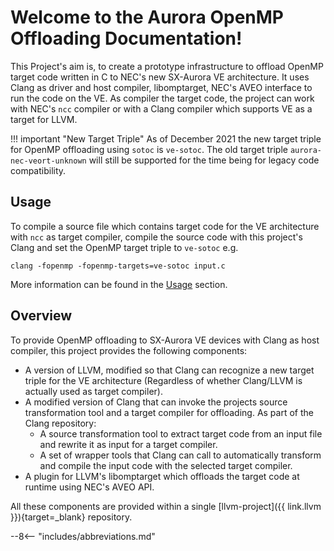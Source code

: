 # Welcome to the Aurora OpenMP Offloading Documentation!

This Project's aim is, to create a prototype infrastructure to offload
OpenMP target code written in C to NEC's new SX-Aurora VE architecture.
It uses Clang as driver and host compiler, libomptarget, NEC's AVEO
interface to run the code on the VE. As compiler the target code, the
project can work with NEC's `ncc` compiler or with a Clang compiler which
supports VE as a target for LLVM.

!!! important "New Target Triple"
    As of December 2021 the new target triple for OpenMP offloading using `sotoc` is `ve-sotoc`.
    The old target triple `aurora-nec-veort-unknown` will still be supported for the time being for legacy code compatibility.

## Usage
To compile a source file which contains target code for the VE
architecture with `ncc` as target compiler, compile the source code with
this project's Clang and set the OpenMP target triple to
`ve-sotoc` e.g.

``` shell
clang -fopenmp -fopenmp-targets=ve-sotoc input.c
```

More information can be found in the [Usage](usage.md) section.

## Overview
To provide OpenMP offloading to SX-Aurora VE devices with Clang as host
compiler, this project provides the following components:

- A version of LLVM, modified so that Clang can recognize a new target
  triple for the VE architecture (Regardless of whether Clang/LLVM is actually
  used as target compiler).
- A modified version of Clang that can invoke the projects source
  transformation tool and a target compiler for offloading. As part of
  the Clang repository:
  - A source transformation tool to extract target code from an
    input file and rewrite it as input for a target compiler.
  - A set of wrapper tools that Clang can call to automatically
    transform and compile the input code with the selected target
    compiler.
- A plugin for LLVM's libomptarget which offloads the target code at
  runtime using NEC's AVEO API.

All these components are provided within a single
[llvm-project]({{ link.llvm }}){target=_blank} repository.

--8<-- "includes/abbreviations.md"
